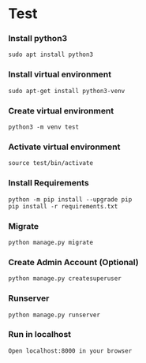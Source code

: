 # Test

### Install python3

	sudo apt install python3

### Install virtual environment

	sudo apt-get install python3-venv

### Create virtual environment

	python3 -m venv test

### Activate virtual environment

	source test/bin/activate

### Install Requirements

	python -m pip install --upgrade pip
	pip install -r requirements.txt

### Migrate

	python manage.py migrate

### Create Admin Account (Optional)

	python manage.py createsuperuser

### Runserver

	python manage.py runserver

### Run in localhost

	Open localhost:8000 in your browser
